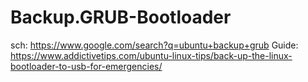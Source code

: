 # Backup.GRUB-Bootloader
sch: https://www.google.com/search?q=ubuntu+backup+grub Guide: https://www.addictivetips.com/ubuntu-linux-tips/back-up-the-linux-bootloader-to-usb-for-emergencies/
